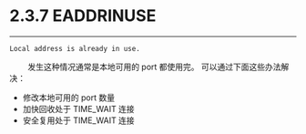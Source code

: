 # 2.3.7 EADDRINUSE
***

    Local address is already in use.

&emsp;&emsp;
发生这种情况通常是本地可用的 port 都使用完。
可以通过下面这些办法解决：

+ 修改本地可用的 port 数量
+ 加快回收处于 TIME\_WAIT 连接
+ 安全复用处于 TIME\_WAIT 连接